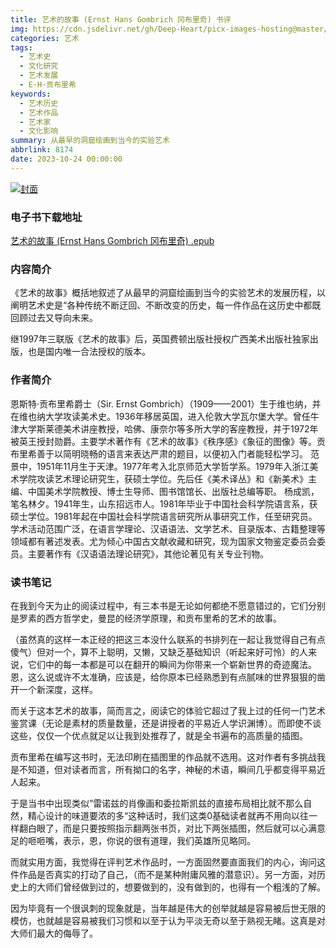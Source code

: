 ```yaml
---
title: 艺术的故事 (Ernst Hans Gombrich 冈布里奇) 书评
img: https://cdn.jsdelivr.net/gh/Deep-Heart/picx-images-hosting@master/boomments/艺术的故事.2pleqgxnsv20.webp
categories: 艺术
tags:
  - 艺术史
  - 文化研究
  - 艺术发展
  - E·H·贡布里希
keywords:
  - 艺术历史
  - 艺术作品
  - 艺术家
  - 文化影响
summary: 从最早的洞窟绘画到当今的实验艺术
abbrlink: 8174
date: 2023-10-24 00:00:00
---
```


[![封面](https://cdn.jsdelivr.net/gh/Deep-Heart/picx-images-hosting@master/boomments/艺术的故事.2pleqgxnsv20.webp)]()
### 电子书下载地址
[艺术的故事 (Ernst Hans Gombrich 冈布里奇) .epub](https://url57.ctfile.com/f/23765157-960584607-d65eb1?p=9554)

### 内容简介
《艺术的故事》概括地叙述了从最早的洞窟绘画到当今的实验艺术的发展历程，以阐明艺术史是“各种传统不断迂回、不断改变的历史，每一件作品在这历史中都既回顾过去又导向未来。

继1997年三联版《艺术的故事》后，英国费顿出版社授权广西美术出版社独家出版，也是国内唯一合法授权的版本。

### 作者简介
恩斯特·贡布里希爵士（Sir. Ernst Gombrich）（1909——2001）生于维也纳，并在维也纳大学攻读美术史。1936年移居英国，进入伦敦大学瓦尔堡大学。曾任牛津大学斯莱德美术讲座教授，哈佛、康奈尔等多所大学的客座教授，并于1972年被英王授封勋爵。主要学术著作有《艺术的故事》《秩序感》《象征的图像》等。贡布里希善于以简明晓畅的语言来表达严肃的题目，以便初入门者能轻松学习。    范景中，1951年11月生于天津。1977年考入北京师范大学哲学系。1979年入浙江美术学院攻读艺术理论研究生，获硕士学位。先后任《美术译丛》和《新美术》主编、中国美术学院教授、博士生导师、图书馆馆长、出版社总编等职。    杨成凯，笔名林夕。1941年生，山东招远市人。1981年毕业于中国社会科学院语言系，获硕士学位。1981年起在中国社会科学院语言研究所从事研究工作，任至研究员。学术活动范围广泛，在语言学理论、汉语语法、文学艺术、目录版本、古籍整理等领域都有著述发表。尤为倾心中国古文献收藏和研究，现为国家文物鉴定委员会委员。主要著作有《汉语语法理论研究》，其他论著见有关专业刊物。

### 读书笔记
在我到今天为止的阅读过程中，有三本书是无论如何都绝不愿意错过的，它们分别是罗素的西方哲学史，曼昆的经济学原理，和贡布里希的艺术的故事。

（虽然真的这样一本正经的把这三本没什么联系的书排列在一起让我觉得自己有点傻气）但对一个，算不上聪明，又懒，又缺乏基础知识（听起来好可怜）的人来说，它们中的每一本都是可以在翻开的瞬间为你带来一个崭新世界的奇迹魔法。恩，这么说或许不太准确，应该是，给你原本已经熟悉到有点腻味的世界狠狠的凿开一个新深度，这样。

而关于这本艺术的故事，简而言之，阅读它的体验它超过了我上过的任何一门艺术鉴赏课（无论是素材的质量数量，还是讲授者的平易近人学识渊博）。而即使不谈这些，仅仅一个优点就足以让我到处推荐了，就是全书遍布的高质量的插图。

贡布里希在编写这书时，无法印刷在插图里的作品就不选用。这对作者有多挑战我是不知道，但对读者而言，所有拗口的名字，神秘的术语，瞬间几乎都变得平易近人起来。

于是当书中出现类似”雷诺兹的肖像画和委拉斯凯兹的直接布局相比就不那么自然，精心设计的味道要浓的多“这种话时，我们这类0基础读者就再不用向以往一样翻白眼了，而是只要按照指示翻两张书页，对比下两张插图，然后就可以心满意足的咂咂嘴，表示，恩，你说的很有道理，我们英雄所见略同。

而就实用方面，我觉得在评判艺术作品时，一方面固然要直面我们的内心，询问这件作品是否真实的打动了自己，（而不是某种附庸风雅的潜意识）。另一方面，对历史上的大师们曾经做到过的，想要做到的，没有做到的，也得有一个粗浅的了解。

因为毕竟有一个很讽刺的现象就是，当年越是伟大的创举就越是容易被后世无限的模仿，也就越是容易被我们习惯和以至于认为平淡无奇以至于熟视无睹。这真是对大师们最大的侮辱了。
